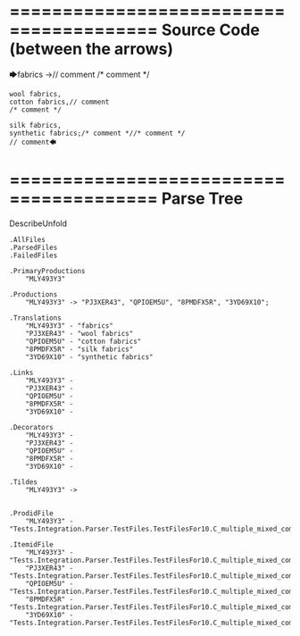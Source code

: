 ========================================
Source Code (between the arrows)
========================================

🡆fabrics ->// comment
/* comment */

	wool fabrics,
	cotton fabrics,// comment
	/* comment */

	silk fabrics,
	synthetic fabrics;/* comment *//* comment */
	// comment🡄

========================================
Parse Tree
========================================
DescribeUnfold

    .AllFiles
    .ParsedFiles
    .FailedFiles

    .PrimaryProductions
        "MLY493Y3" 

    .Productions
        "MLY493Y3" -> "PJ3XER43", "QPIOEM5U", "8PMDFX5R", "3YD69X10";

    .Translations
        "MLY493Y3" - "fabrics"
        "PJ3XER43" - "wool fabrics"
        "QPIOEM5U" - "cotton fabrics"
        "8PMDFX5R" - "silk fabrics"
        "3YD69X10" - "synthetic fabrics"

    .Links
        "MLY493Y3" - 
        "PJ3XER43" - 
        "QPIOEM5U" - 
        "8PMDFX5R" - 
        "3YD69X10" - 

    .Decorators
        "MLY493Y3" - 
        "PJ3XER43" - 
        "QPIOEM5U" - 
        "8PMDFX5R" - 
        "3YD69X10" - 

    .Tildes
        "MLY493Y3" -> 


    .ProdidFile
        "MLY493Y3" - "Tests.Integration.Parser.TestFiles.TestFilesFor10.C_multiple_mixed_comments.ds"

    .ItemidFile
        "MLY493Y3" - "Tests.Integration.Parser.TestFiles.TestFilesFor10.C_multiple_mixed_comments.ds"
        "PJ3XER43" - "Tests.Integration.Parser.TestFiles.TestFilesFor10.C_multiple_mixed_comments.ds"
        "QPIOEM5U" - "Tests.Integration.Parser.TestFiles.TestFilesFor10.C_multiple_mixed_comments.ds"
        "8PMDFX5R" - "Tests.Integration.Parser.TestFiles.TestFilesFor10.C_multiple_mixed_comments.ds"
        "3YD69X10" - "Tests.Integration.Parser.TestFiles.TestFilesFor10.C_multiple_mixed_comments.ds"

